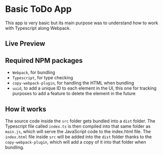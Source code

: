 # Basic ToDo App

This app is very basic but its main purpose was to understand how to work with Typescript along Webpack.

## Live Preview



## Required NPM packages

- `Webpack`, for bundling
- `Typescript`, for type checking
- `copy-webpack-plugin`, for handling the HTML when bundling
- `uuid`, to add a unique ID to each element in the UI, this one for tracking purposes to add a feature to delete the element in the future

## How it works

The source code inside the `src` folder gets bundled into a `dist` folder. The Typescript file called `index.ts` is then compiled into that same folder as `main.js`, which will serve the JavaScript code to the index.html file. 
The `index.html` file inside `src` will be added into the `dist` folder thanks to the `copy-webpack-plugin`, which will add a copy of it into that folder when bundling.